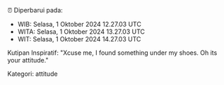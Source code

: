 ⏰ Diperbarui pada:
- WIB: Selasa, 1 Oktober 2024 12.27.03 UTC
- WITA: Selasa, 1 Oktober 2024 13.27.03 UTC
- WIT: Selasa, 1 Oktober 2024 14.27.03 UTC

Kutipan Inspiratif:
"Xcuse me, I found something under my shoes. Oh its your attitude."


Kategori: attitude

